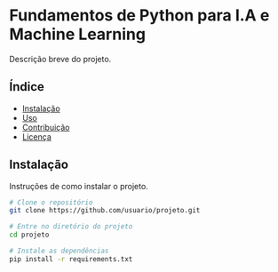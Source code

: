 # Fundamentos de Python para I.A e Machine Learning

Descrição breve do projeto.

## Índice

- [Instalação](#instalação)
- [Uso](#uso)
- [Contribuição](#contribuição)
- [Licença](#licença)

## Instalação

Instruções de como instalar o projeto.

```bash
# Clone o repositório
git clone https://github.com/usuario/projeto.git

# Entre no diretório do projeto
cd projeto

# Instale as dependências
pip install -r requirements.txt
